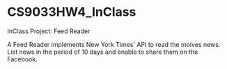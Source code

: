 # CS9033HW4_InClass
InClass Project: Feed Reader

A Feed Reader implements New York Times' API to read the moives news. List news in the period of 10 days and enable to share them on the Facebook.


